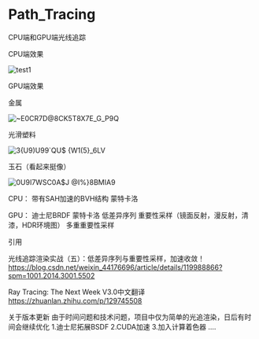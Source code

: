 # Path_Tracing

CPU端和GPU端光线追踪

CPU端效果

![test1](https://user-images.githubusercontent.com/83110022/221790584-ba0c03ca-87f6-467c-b27d-81ad23a67403.png)

GPU端效果

金属

![~E0CR7D@8CK5T8X7E_G_P9Q](https://user-images.githubusercontent.com/83110022/221790979-76ef0e24-d4bf-4424-959d-9e93086ff284.png)

光滑塑料

![3{U9)U99`QU$ {W1(5}_6LV](https://user-images.githubusercontent.com/83110022/221791110-02b501ad-5379-4b79-ad41-6bc64b5ba697.png)

玉石（看起来挺像）

![0U9I7WSC0A$J @I%}8BMIA9](https://user-images.githubusercontent.com/83110022/221791231-829adc5f-88e8-4cf4-b34a-000ca4ff8eb0.png)


CPU：
带有SAH加速的BVH结构
蒙特卡洛

GPU：
迪士尼BRDF
蒙特卡洛
低差异序列
重要性采样（镜面反射，漫反射，清漆，HDR环境图）
多重重要性采样

引用

光线追踪渲染实战（五）：低差异序列与重要性采样，加速收敛！ https://blog.csdn.net/weixin_44176696/article/details/119988866?spm=1001.2014.3001.5502

Ray Tracing: The Next Week V3.0中文翻译 https://zhuanlan.zhihu.com/p/129745508

关于版本更新
由于时间问题和技术问题，项目中仅为简单的光追渲染，日后有时间会继续优化
1.迪士尼拓展BSDF
2.CUDA加速
3.加入计算着色器
....

